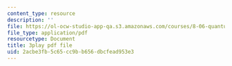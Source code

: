 ```yaml
---
content_type: resource
description: ''
file: https://ol-ocw-studio-app-qa.s3.amazonaws.com/courses/8-06-quantum-physics-iii-spring-2018/2acbe3fb5c65cc9bb656dbcfead953e3_YT4ODWpKmGY.pdf
file_type: application/pdf
resourcetype: Document
title: 3play pdf file
uid: 2acbe3fb-5c65-cc9b-b656-dbcfead953e3
---
```


